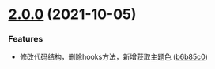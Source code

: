 # [2.0.0](https://github.com/chanceyliu/react-img-contrast/compare/b6b85c0c2229156fbe582eec9efc3e864c244ab9...v2.0.0) (2021-10-05)


### Features

* 修改代码结构，删除hooks方法，新增获取主题色 ([b6b85c0](https://github.com/chanceyliu/react-img-contrast/commit/b6b85c0c2229156fbe582eec9efc3e864c244ab9))



